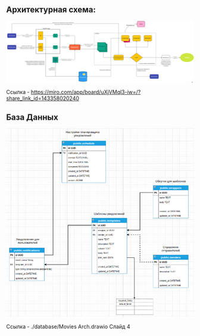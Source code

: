 
## Архитектурная схема:

![arch](arch.png)

Ссылка - https://miro.com/app/board/uXjVMql3-iw=/?share_link_id=143358020240

## База Данных

![database](database/database.png)

Ссылка - ./database/Movies Arch.drawio
Слайд 4